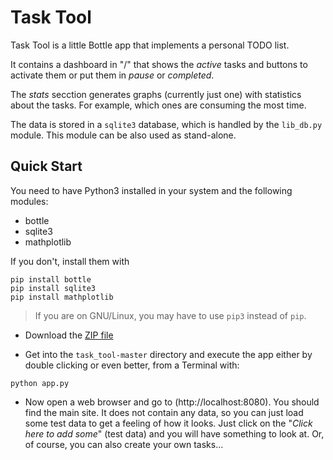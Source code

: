 # Task Tool

Task Tool is a little Bottle app that implements a personal TODO list.

It contains a dashboard in "/" that shows the *active* tasks and buttons to
activate them or put them in *pause* or *completed*.

The *stats* secction generates graphs (currently just one) with statistics
about the tasks. For example, which ones are consuming the most time.

The data is stored in a `sqlite3` database, which is handled by the `lib_db.py`
module. This module can be also used as stand-alone.


## Quick Start

You need to have Python3 installed in your system and the following modules:

- bottle
- sqlite3
- mathplotlib

If you don't, install them with

    pip install bottle
    pip install sqlite3
    pip install mathplotlib

> If you are on GNU/Linux, you may have to use `pip3` instead of `pip`.

- Download the [ZIP file](https://github.com/julenl/task_tool/archive/master.zip)

- Get into the `task_tool-master` directory and execute the app either by double clicking or even better, from a Terminal with:

~~~~~~~~~~~~~~~~~~~~~~~~~~~~~~~~ {.bash}
python app.py
~~~~~~~~~~~~~~~~~~~~~~~~~~~~~~~~

- Now open a web browser and go to (http://localhost:8080). You should find the main site. It does not contain any data, so you can just load some test data to get a feeling of how it looks. Just click on the "*Click here to add some*" (test data) and you will have something to look at.
Or, of course, you can also create your own tasks...


